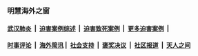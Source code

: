 
### 明慧海外之窗

####  [武汉肺炎](indexes/365.md?t=04281301) &nbsp;|&nbsp;  [迫害案例综述](indexes/328.md?t=04281301) &nbsp;|&nbsp; [迫害致死案例](indexes/277.md?t=04281301)  &nbsp;|&nbsp; [更多迫害案例](indexes/81.md?t=04281301)  &nbsp;|&nbsp; 
####  [时事评论](indexes/19.md?t=04281301) &nbsp;|&nbsp; [海外简讯](indexes/245.md?t=04281301)&nbsp;|&nbsp;  [社会支持](indexes/140.md?t=04281301) &nbsp;|&nbsp; [褒奖决议](indexes/282.md?t=04281301) &nbsp;|&nbsp; [社区报道](indexes/91.md?t=04281301)  &nbsp;|&nbsp; [天人之间](indexes/78.md?t=04281301) 

